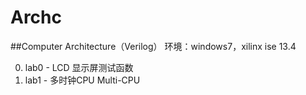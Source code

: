 # Archc
##Computer Architecture（Verilog） 
环境：windows7，xilinx ise 13.4   

0. lab0 - LCD 显示屏测试函数
1. lab1 - 多时钟CPU Multi-CPU
